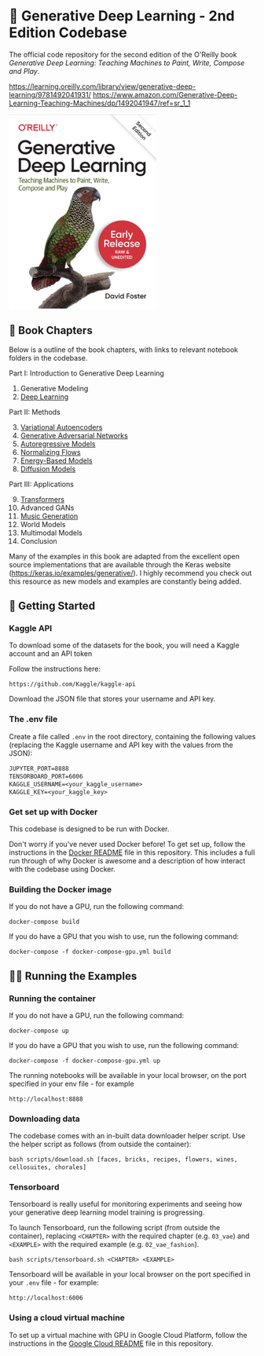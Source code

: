 # 🦜 Generative Deep Learning - 2nd Edition Codebase

The official code repository for the second edition of the O'Reilly book *Generative Deep Learning: Teaching Machines to Paint, Write, Compose and Play*.

https://learning.oreilly.com/library/view/generative-deep-learning/9781492041931/
https://www.amazon.com/Generative-Deep-Learning-Teaching-Machines/dp/1492041947/ref=sr_1_1

<img src="assets/book_cover.png" width="300px">

## 📖 Book Chapters

Below is a outline of the book chapters, with links to relevant notebook folders in the codebase.

Part I: Introduction to Generative Deep Learning

1. Generative Modeling
2. [Deep Learning](./notebooks/02_deeplearning/)

Part II: Methods

3. [Variational Autoencoders](./notebooks/03_vae/)
4. [Generative Adversarial Networks](./notebooks/04_gan/)
5. [Autoregressive Models](./notebooks/05_autoregressive/)
6. [Normalizing Flows](./notebooks/06_normflow/)
7. [Energy-Based Models](./notebooks/07_ebm/)
8. [Diffusion Models](./notebooks/08_diffusion/)

Part III: Applications

9. [Transformers](./notebooks/09_transformer/)
10. Advanced GANs
11. [Music Generation](./notebooks/11_music/)
12. World Models
13. Multimodal Models
14. Conclusion

Many of the examples in this book are adapted from the excellent open source implementations that are available through the Keras website (https://keras.io/examples/generative/). I highly recommend you check out this resource as new models and examples are constantly being added.

## 🚀 Getting Started

### Kaggle API

To download some of the datasets for the book, you will need a Kaggle account and an API token

Follow the instructions here:
```
https://github.com/Kaggle/kaggle-api
```

Download the JSON file that stores your username and API key.

### The .env file

Create a file called `.env` in the root directory, containing the following values (replacing the Kaggle username and API key with the values from the JSON):

```
JUPYTER_PORT=8888
TENSORBOARD_PORT=6006
KAGGLE_USERNAME=<your_kaggle_username>
KAGGLE_KEY=<your_kaggle_key>
```

### Get set up with Docker

This codebase is designed to be run with Docker.

Don't worry if you've never used Docker before! To get set up, follow the instructions in the [Docker README](./docs/docker.md) file in this repository. This includes a full run through of why Docker is awesome and a description of how interact with the codebase using Docker.

### Building the Docker image

If you do not have a GPU, run the following command:

```
docker-compose build
```

If you do have a GPU that you wish to use, run the following command:

```
docker-compose -f docker-compose-gpu.yml build
```

## 🏃‍♀️ Running the Examples

### Running the container

If you do not have a GPU, run the following command:

```
docker-compose up
```

If you do have a GPU that you wish to use, run the following command:

```
docker-compose -f docker-compose-gpu.yml up
```

The running notebooks will be available in your local browser, on the port specified in your env file - for example

```
http://localhost:8888
```

### Downloading data

The codebase comes with an in-built data downloader helper script.
Use the helper script as follows (from outside the container):

```
bash scripts/download.sh [faces, bricks, recipes, flowers, wines, cellosuites, chorales]
```

### Tensorboard

Tensorboard is really useful for monitoring experiments and seeing how your generative deep learning model training is progressing.

To launch Tensorboard, run the following script (from outside the container), replacing `<CHAPTER>` with the required chapter (e.g. `03_vae`) and `<EXAMPLE>` with the required example (e.g. `02_vae_fashion`).

```
bash scripts/tensorboard.sh <CHAPTER> <EXAMPLE>
```

Tensorboard will be available in your local browser on the port specified in your `.env` file - for example:
```
http://localhost:6006
```

### Using a cloud virtual machine

To set up a virtual machine with GPU in Google Cloud Platform, follow the instructions in the [Google Cloud README](./docs/googlecloud.md) file in this repository.



